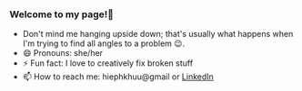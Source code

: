 ### Welcome to my page!👋


<!-- **hiepkhuu/hiepkhuu** is a ✨ _special_ ✨ repository because its `README.md` (this file) appears on your GitHub profile. -->

- Don't mind me hanging upside down; that's usually what happens when I'm trying to find all angles to a problem 😉.
- 😄 Pronouns: she/her
- ⚡ Fun fact: I love to creatively fix broken stuff
- 📫 How to reach me: hiephkhuu@gmail or [LinkedIn](https://www.linkedin.com/in/hiep-khuu-380111201/)


<!-- - 🌱 I’m currently learning ... -->
<!-- - 👯 I’m looking to collaborate on ...
- 🤔 I’m looking for help with ...
- 💬 Ask me about ... -->
